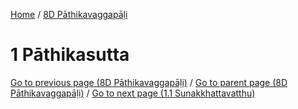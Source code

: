 
[Home](/) / [8D Pāthikavaggapāḷi](../8D.md)

# 1 Pāthikasutta


[Go to previous page (8D Pāthikavaggapāḷi)](0.md) / [Go to parent page (8D Pāthikavaggapāḷi)](0.md) / [Go to next page (1.1 Sunakkhattavatthu)](1/1.1.md)


